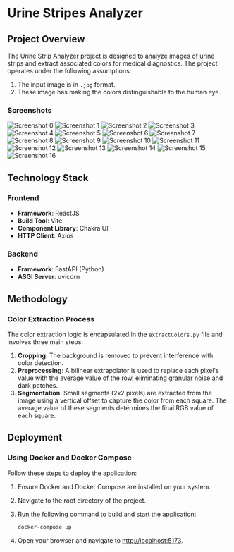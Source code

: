 # Urine Stripes Analyzer

## Project Overview

The Urine Strip Analyzer project is designed to analyze images of urine strips and extract associated colors for medical diagnostics. The project operates under the following assumptions:
1. The input image is in `.jpg` format.
2. These image has making the colors distinguishable to the human eye.

### Screenshots

![Screenshot 0](assets/0.PNG)
![Screenshot 1](assets/1.PNG)
![Screenshot 2](assets/2.PNG)
![Screenshot 3](assets/3.PNG)
![Screenshot 4](assets/4.PNG)
![Screenshot 5](assets/5.PNG)
![Screenshot 6](assets/6.PNG)
![Screenshot 7](assets/7.PNG)
![Screenshot 8](assets/8.PNG)
![Screenshot 9](assets/9.PNG)
![Screenshot 10](assets/10.PNG)
![Screenshot 11](assets/11.PNG)
![Screenshot 12](assets/12.PNG)
![Screenshot 13](assets/13.PNG)
![Screenshot 14](assets/14.PNG)
![Screenshot 15](assets/15.PNG)
![Screenshot 16](assets/16.PNG)
## Technology Stack

### Frontend

- **Framework**: ReactJS
- **Build Tool**: Vite
- **Component Library**: Chakra UI
- **HTTP Client**: Axios

### Backend

- **Framework**: FastAPI (Python)
- **ASGI Server**: uvicorn

## Methodology

### Color Extraction Process

The color extraction logic is encapsulated in the `extractColors.py` file and involves three main steps:

1. **Cropping**: The background is removed to prevent interference with color detection.
2. **Preprocessing**: A bilinear extrapolator is used to replace each pixel's value with the average value of the row, eliminating granular noise and dark patches.
3. **Segmentation**: Small segments (2x2 pixels) are extracted from the image using a vertical offset to capture the color from each square. The average value of these segments determines the final RGB value of each square.

## Deployment

### Using Docker and Docker Compose

Follow these steps to deploy the application:

1. Ensure Docker and Docker Compose are installed on your system.
2. Navigate to the root directory of the project.
3. Run the following command to build and start the application:

   ```sh
   docker-compose up
   ```

4. Open your browser and navigate to [http://localhost:5173](http://localhost:5173).

